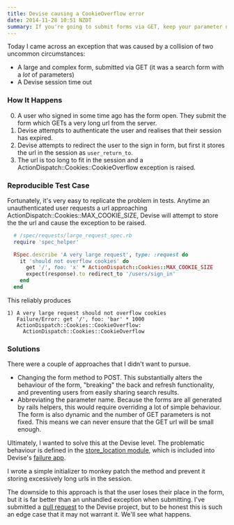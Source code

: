 ```yaml
---
title: Devise causing a CookieOverflow error
date: 2014-11-28 10:51 NZDT
summary: If you're going to submit forms via GET, keep your parameter names short!
---
```


Today I came across an exception that was caused by a collision of two uncommon circumstances:

* A large and complex form, submitted via GET (it was a search form with a _lot_ of parameters)
* A Devise session time out

### How It Happens

0. A user who signed in some time ago has the form open. They submit the form which GETs a very long url from the server.
0. Devise attempts to authenticate the user and realises that their session has expired.
0. Devise attempts to redirect the user to the sign in form, but first it stores the url in the session as `user_return_to`.
0. The url is too long to fit in the session and a ActionDispatch::Cookies::CookieOverflow exception is raised.

### Reproducible Test Case

Fortunately, it's very easy to replicate the problem in tests. Anytime an unauthenticated user requests a url approaching ActionDispatch::Cookies::MAX_COOKIE_SIZE, Devise will attempt to store the the url and cause the exception to be raised.

~~~ ruby
  # /spec/requests/large_request_spec.rb
  require 'spec_helper'

  RSpec.describe 'A very large request', type: :request do
    it 'should not overflow cookies' do
      get '/', foo: 'x' * ActionDispatch::Cookies::MAX_COOKIE_SIZE
      expect(response).to redirect_to '/users/sign_in'
    end
  end
~~~

This reliably produces

    1) A very large request should not overflow cookies
       Failure/Error: get '/', foo: 'bar' * 1000
       ActionDispatch::Cookies::CookieOverflow:
         ActionDispatch::Cookies::CookieOverflow

### Solutions

There were a couple of approaches that I didn't want to pursue.

* Changing the form method to POST. This substantially alters the behaviour of the form, "breaking" the back and refresh functionality, and preventing users from easily sharing search results.
* Abbreviating the parameter name. Because the forms are all generated by rails helpers, this would require overriding a lot of simple behaviour. The form is also dynamic and the number of GET parameters is not fixed. This means we can never ensure that the GET url will be small enough.

Ultimately, I wanted to solve this at the Devise level. The problematic behaviour is defined in the [store_location module][1], which is included into Devise's [failure app][2].

I wrote a simple initializer to monkey patch the method and prevent it storing excessively long urls in the session.

<script src="https://gist.github.com/danielfone/c8ab593c326a8052651c.js"></script>

The downside to this approach is that the user loses their place in the form, but it is far better than an unhandled exception when submitting. I've submitted a [pull request][3] to the Devise project, but to be honest this is such an edge case that it may not warrant it. We'll see what happens.

[1]: https://github.com/plataformatec/devise/blob/v3.4.1/lib/devise/controllers/store_location.rb

[2]: https://github.com/plataformatec/devise/blob/a93edc72fd9f6cc5839dd74107b215a81c16dc37/lib/devise/failure_app.rb

[3]: https://github.com/plataformatec/devise/pull/3347